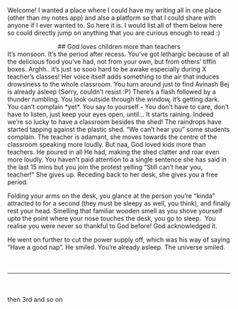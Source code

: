 Welcome!
I wanted a place where I could have my writing all in one place (other than my notes app) and also a platform so that I could share with anyone if I ever wanted to. So here it is. 
I would list all of them below here so could directly jump on anything that you are curious enough to read :)


<div style="text-align: center;">## God loves children more than teachers</div>
It’s monsoon. It’s the period after recess. You’ve got lethargic because of all the delicious food you’ve had, not from your own, but from others’ tiffin boxes. Arghh.. it’s just so sooo hard to be awake especially during X teacher’s classes! Her voice itself adds something to the air that induces drowsiness to the whole classroom. You turn around just to find Avinash Bej is already asleep (Sorry, couldn’t resist :P) There’s a flash followed by a thunder rumbling. You look outside through the window, it’s getting dark. You can’t complain *yet*. You say to yourself - You don’t have to care, don’t have to listen, just keep your eyes open, until… It starts raining. Indeed we’re so lucky to have a classroom besides the shed! The raindrops have started tapping against the plastic shed. “We can’t hear you” some students complain. The teacher is adamant, she moves towards the centre of the classroom speaking more loudly. But naa, God loved kids more than teachers. He poured in all He had, making the shed clatter and roar even more loudly. You haven’t paid attention to a single sentence she has said in the last 15 mins but you join the protest yelling “Still can’t hear you, teacher!” She gives up. Receding back to her desk, she gives you a free period. 

Folding your arms on the desk, you glance at the person you’re “kinda” attracted to for a second (they must be sleepy as well, you think), and finally rest your head. Smelling that familiar wooden smell as you shove yourself upto the point where your nose touches the desk, you go to sleep. 
You realise you were never so thankful to God before! God acknowledged it. 

He went on further to cut the power supply off, which was his way of saying “Have a good nap”. He smiled. You’re already asleep. The universe smiled.

<hr style="border: 0; height: 1px; background: #2b2b2b; margin: 50px 0;">

then 3rd and so on
